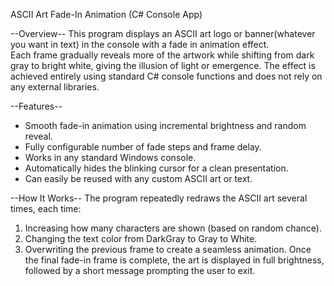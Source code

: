 ASCII Art Fade-In Animation (C# Console App)

--Overview--
This program displays an ASCII art logo or banner(whatever you want in text) in the console with a fade in animation effect.  
Each frame gradually reveals more of the artwork while shifting from dark gray to bright white, giving the illusion of light or emergence.
The effect is achieved entirely using standard C# console functions and does not rely on any external libraries.


--Features--
- Smooth fade-in animation using incremental brightness and random reveal.
- Fully configurable number of fade steps and frame delay.
- Works in any standard Windows console.
- Automatically hides the blinking cursor for a clean presentation.
- Can easily be reused with any custom ASCII art or text.


--How It Works--
The program repeatedly redraws the ASCII art several times, each time:
1. Increasing how many characters are shown (based on random chance).
2. Changing the text color from DarkGray to Gray to White.
3. Overwriting the previous frame to create a seamless animation.
Once the final fade-in frame is complete, the art is displayed in full brightness, followed by a short message prompting the user to exit.
